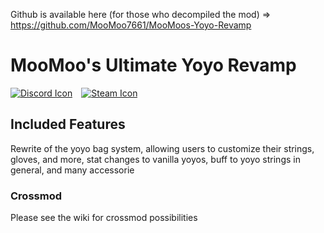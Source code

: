 ﻿Github is available here (for those who decompiled the mod) => https://github.com/MooMoo7661/MooMoos-Yoyo-Revamp

# MooMoo's Ultimate Yoyo Revamp

[![Discord Icon]][Discord]&emsp;[![Steam Icon]][Steam Workshop Link]&emsp;

## Included Features
Rewrite of the yoyo bag system, allowing users to customize their strings, gloves, and more, stat changes to vanilla yoyos, buff to yoyo strings in general, and many accessorie

### Crossmod
Please see the wiki for crossmod possibilities

[Discord Icon]: https://img.shields.io/badge/Discord-MooMoo%20Mods-black.svg
[Discord]: https://discord.com/invite/G5cbT7tj9K
[Steam Icon]: https://img.shields.io/badge/Steam%20Workshop-0960b7.svg
[Steam Workshop Link]: https://steamcommunity.com/sharedfiles/filedetails/?id=2977808495
